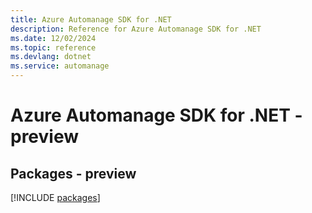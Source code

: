```yaml
---
title: Azure Automanage SDK for .NET
description: Reference for Azure Automanage SDK for .NET
ms.date: 12/02/2024
ms.topic: reference
ms.devlang: dotnet
ms.service: automanage
---
```

# Azure Automanage SDK for .NET - preview
## Packages - preview
[!INCLUDE [packages](automanage-index.md)]